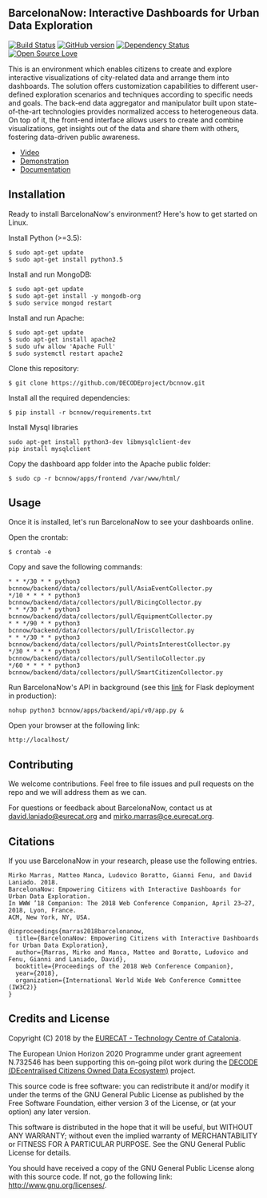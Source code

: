 ## BarcelonaNow: Interactive Dashboards for Urban Data Exploration
[![Build Status](https://travis-ci.org/pages-themes/cayman.svg?branch=master)](https://travis-ci.org/pages-themes/cayman)
[![GitHub version](https://badge.fury.io/gh/boennemann%2Fbadges.svg)](http://badge.fury.io/gh/boennemann%2Fbadges)
[![Dependency Status](https://david-dm.org/boennemann/badges.svg)](https://david-dm.org/boennemann/badges)
[![Open Source Love](https://badges.frapsoft.com/os/gpl/gpl.svg?v=102)](https://github.com/ellerbrock/open-source-badge/)

This is an environment which enables citizens to create and explore interactive visualizations of city-related data and arrange them into dashboards. The solution offers customization capabilities to different user-defined exploration scenarios and techniques according to specific needs and goals. The back-end data aggregator and manipulator built upon state-of-the-art technologies provides normalized access to heterogeneous data. On top of it, the front-end interface allows users to create and combine visualizations, get insights out of the data and share them with others, fostering data-driven public awareness. 

* [Video](https://www.youtube.com/watch?v=_QTuGo5n8IE)
* [Demonstration](http://bcnnow.decodeproject.eu)
* [Documentation](https://decodeproject.github.io/bcnnow/)

## Installation 
Ready to install BarcelonaNow's environment? Here's how to get started on Linux.

Install Python (>=3.5):
```
$ sudo apt-get update
$ sudo apt-get install python3.5
```
Install and run MongoDB:
```
$ sudo apt-get update
$ sudo apt-get install -y mongodb-org
$ sudo service mongod restart
```
Install and run Apache:
```
$ sudo apt-get update
$ sudo apt-get install apache2
$ sudo ufw allow 'Apache Full'
$ sudo systemctl restart apache2
```
Clone this repository: 
```
$ git clone https://github.com/DECODEproject/bcnnow.git
```
Install all the required dependencies:
```
$ pip install -r bcnnow/requirements.txt
```
Install Mysql libraries
```
sudo apt-get install python3-dev libmysqlclient-dev
pip install mysqlclient
```
Copy the dashboard app folder into the Apache public folder:
```
$ sudo cp -r bcnnow/apps/frontend /var/www/html/
```

## Usage
Once it is installed, let's run BarcelonaNow to see your dashboards online.

Open the crontab:
```
$ crontab -e
```
Copy and save the following commands:
```
* * */30 * * python3 bcnnow/backend/data/collectors/pull/AsiaEventCollector.py
*/10 * * * * python3 bcnnow/backend/data/collectors/pull/BicingCollector.py
* * */30 * * python3 bcnnow/backend/data/collectors/pull/EquipmentCollector.py
* * */90 * * python3 bcnnow/backend/data/collectors/pull/IrisCollector.py
* * */30 * * python3 bcnnow/backend/data/collectors/pull/PointsInterestCollector.py
*/30 * * * * python3 bcnnow/backend/data/collectors/pull/SentiloCollector.py
*/60 * * * * python3 bcnnow/backend/data/collectors/pull/SmartCitizenCollector.py
```
Run BarcelonaNow's API in background (see this [link](http://flask.pocoo.org/docs/0.12/deploying/) for Flask deployment in production):
```
nohup python3 bcnnow/apps/backend/api/v0/app.py &
```
Open your browser at the following link:
```
http://localhost/
```

## Contributing
We welcome contributions. Feel free to file issues and pull requests on the repo and we will address them as we can.

For questions or feedback about BarcelonaNow, contact us at [david.laniado@eurecat.org](http://) and [mirko.marras@ce.eurecat.org](http://).

## Citations
If you use BarcelonaNow in your research, please use the following entries.

```
Mirko Marras, Matteo Manca, Ludovico Boratto, Gianni Fenu, and David Laniado. 2018. 
BarcelonaNow: Empowering Citizens with Interactive Dashboards for Urban Data Exploration. 
In WWW ’18 Companion: The 2018 Web Conference Companion, April 23–27, 2018, Lyon, France. 
ACM, New York, NY, USA.
```

```
@inproceedings{marras2018barcelonanow,
  title={BarcelonaNow: Empowering Citizens with Interactive Dashboards for Urban Data Exploration},
  author={Marras, Mirko and Manca, Matteo and Boratto, Ludovico and Fenu, Gianni and Laniado, David},
  booktitle={Proceedings of the 2018 Web Conference Companion},
  year={2018},
  organization={International World Wide Web Conference Committee (IW3C2)}
}
```
## Credits and License
Copyright (C) 2018 by the [EURECAT - Technology Centre of Catalonia](https://www.decodeproject.eu/).

The European Union Horizon 2020 Programme under grant agreement N.732546 has been supporting this on-going pilot work during the [DECODE (DEcentralised Citizens Owned Data Ecosystem)](https://eurecat.org/en/) project.

This source code is free software: you can redistribute it and/or modify it under the terms of the GNU General Public License as published by the Free Software Foundation, either version 3 of the License, or (at your option) any later version.

This software is distributed in the hope that it will be useful, but WITHOUT ANY WARRANTY; without even the implied warranty of MERCHANTABILITY or FITNESS FOR A PARTICULAR PURPOSE. See the GNU General Public License for details.

You should have received a copy of the GNU General Public License along with this source code. If not, go the following link: http://www.gnu.org/licenses/.

